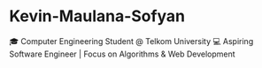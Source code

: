 # Kevin-Maulana-Sofyan
🎓 Computer Engineering Student @ Telkom University 💻 Aspiring Software Engineer | Focus on Algorithms &amp; Web Development 
